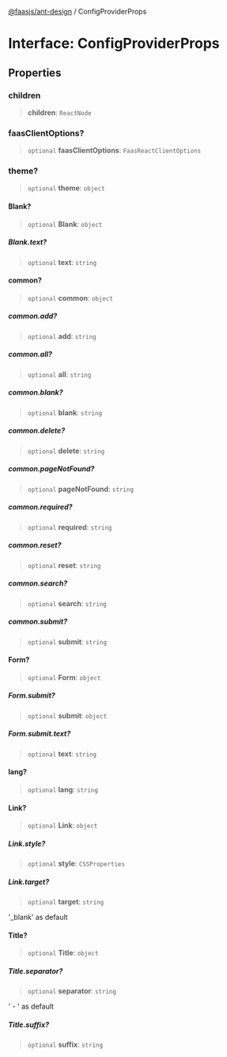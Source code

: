 [@faasjs/ant-design](../README.md) / ConfigProviderProps

# Interface: ConfigProviderProps

## Properties

### children

> **children**: `ReactNode`

### faasClientOptions?

> `optional` **faasClientOptions**: `FaasReactClientOptions`

### theme?

> `optional` **theme**: `object`

#### Blank?

> `optional` **Blank**: `object`

##### Blank.text?

> `optional` **text**: `string`

#### common?

> `optional` **common**: `object`

##### common.add?

> `optional` **add**: `string`

##### common.all?

> `optional` **all**: `string`

##### common.blank?

> `optional` **blank**: `string`

##### common.delete?

> `optional` **delete**: `string`

##### common.pageNotFound?

> `optional` **pageNotFound**: `string`

##### common.required?

> `optional` **required**: `string`

##### common.reset?

> `optional` **reset**: `string`

##### common.search?

> `optional` **search**: `string`

##### common.submit?

> `optional` **submit**: `string`

#### Form?

> `optional` **Form**: `object`

##### Form.submit?

> `optional` **submit**: `object`

##### Form.submit.text?

> `optional` **text**: `string`

#### lang?

> `optional` **lang**: `string`

#### Link?

> `optional` **Link**: `object`

##### Link.style?

> `optional` **style**: `CSSProperties`

##### Link.target?

> `optional` **target**: `string`

'_blank' as default

#### Title?

> `optional` **Title**: `object`

##### Title.separator?

> `optional` **separator**: `string`

' - ' as default

##### Title.suffix?

> `optional` **suffix**: `string`
